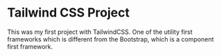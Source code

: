 # Tailwind CSS Project

This was my first project with TailwindCSS. One of the utility first frameworks which is different from the Bootstrap, which is a component first framework.
